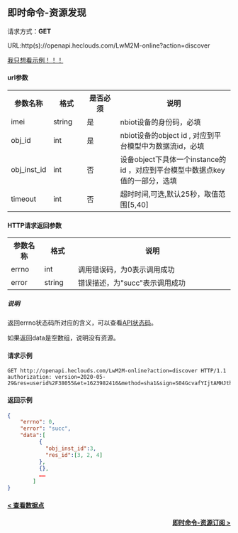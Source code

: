 即时命令-资源发现
---
请求方式：**GET**

URL:http(s)://openapi.heclouds.com/LwM2M-online?action=discover

[我只想看示例！！！](#1)

#### url参数

<table>
<tr><th width="15%">参数名称</th><th width="15%">格式</th><th width="15%">是否必须</th><th>说明</th></tr>
<tr><td>imei</td><td>string</td><td>是</td><td>nbiot设备的身份码，必填</td></tr>
<tr><td>obj_id</td><td>int</td><td>是</td><td>nbiot设备的object id , 对应到平台模型中为数据流id，必填</td></tr>
<tr><td>obj_inst_id</td><td>int</td><td>否</td><td>设备object下具体一个instance的id ，对应到平台模型中数据点key值的一部分，选填</td></tr>
<tr><td>timeout</td><td>int</td><td>否</td><td>超时时间,可选,默认25秒，取值范围[5,40]</td></tr>
</table>


#### HTTP请求返回参数

<table>
<tr><th width="15%">参数名称</th><th width="15%">格式</th><th width="70%">说明</th></tr>
<tr><td>errno</td><td>int</td><td>调用错误码，为0表示调用成功</td></tr>
<tr><td>error</td><td>string </td><td>错误描述，为"succ"表示调用成功</td></tr>
</table>

##### 说明
返回errno状态码所对应的含义，可以查看[API状态码](/book/api/LwM2M-IPSO/Error_codes.md)。

如果返回data是空数组，说明没有资源。

<h4 id="1">请求示例</h4>

```text
GET http://openapi.heclouds.com/LwM2M-online?action=discover HTTP/1.1
authorization: version=2020-05-29&res=userid%2F38055&et=1623982416&method=sha1&sign=S04GcvafYIjtAMHJthkGPevbNwE%3D
```

#### 返回示例
```json
{
	"errno": 0,
	"error": "succ",
	"data":[
		  {
		    "obj_inst_id":3,
			"res_id":[3, 2, 4]
		  },
		  {},
		  ……
		]
}
```

#### [< 查看数据点](/book/application-develop/list/21check-datapoint.md)
#### [<div style="text-align: right">即时命令-资源订阅 ></div>](/book/application-develop/list/8subscribe.md)
